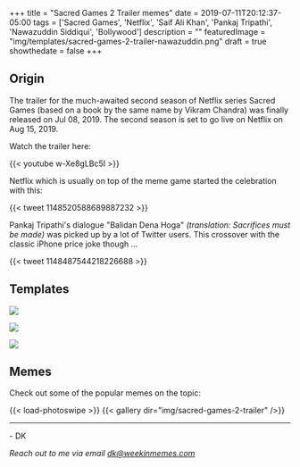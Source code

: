 +++
title = "Sacred Games 2 Trailer memes"
date = 2019-07-11T20:12:37-05:00
tags = ['Sacred Games', 'Netflix', 'Saif Ali Khan', 'Pankaj Tripathi', 'Nawazuddin Siddiqui', 'Bollywood']
description = ""
featuredImage = "img/templates/sacred-games-2-trailer-nawazuddin.png"
draft = true
showthedate = false
+++


## Origin

The trailer for the much-awaited second season of Netflix series Sacred Games (based on a book by the same name by Vikram Chandra) was finally released on Jul 08, 2019. The second season is set to go live on Netflix on Aug 15, 2019.

Watch the trailer here:
<!--more-->
{{< youtube w-Xe8gLBc5I >}}

Netflix which is usually on top of the meme game started the celebration with this:

{{< tweet 1148520588689887232 >}}

Pankaj Tripathi's dialogue "Balidan Dena Hoga" *(translation: Sacrifices must be made)* was picked up by a lot of Twitter users. This crossover with the classic iPhone price joke though ...

{{< tweet 1148487544218226688 >}}


## Templates

![](img/templates/sacred-games-2-trailer-balidan-with-text.png)

![](img/templates/sacred-games-2-trailer-nawazuddin.png)

![](img/templates/sacred-games-2-trailer-nawazuddin2.png)

## Memes

Check out some of the popular memes on the topic:

{{< load-photoswipe >}}
{{< gallery dir="img/sacred-games-2-trailer" />}}


---
\- DK

*Reach out to me via email dk@weekinmemes.com*